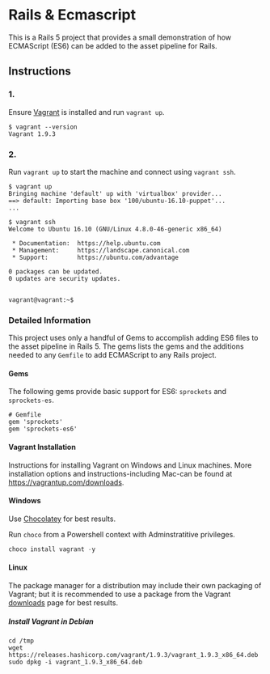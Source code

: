 Rails & Ecmascript 
==================

This is a Rails 5 project that provides a small demonstration of how ECMAScript
(ES6) can be added to the asset pipeline for Rails.

## Instructions

### 1.

Ensure [Vagrant](https://vagrantup.com/) is installed and run `vagrant up`.

~~~~~~shell
$ vagrant --version
Vagrant 1.9.3
~~~~~~

### 2.

Run `vagrant up` to start the machine and connect using `vagrant ssh`.

~~~~~~shell
$ vagrant up
Bringing machine 'default' up with 'virtualbox' provider...
==> default: Importing base box '100/ubuntu-16.10-puppet'...
...

$ vagrant ssh
Welcome to Ubuntu 16.10 (GNU/Linux 4.8.0-46-generic x86_64)

 * Documentation:  https://help.ubuntu.com
 * Management:     https://landscape.canonical.com
 * Support:        https://ubuntu.com/advantage

0 packages can be updated.
0 updates are security updates.


vagrant@vagrant:~$
~~~~~~

### Detailed Information

This project uses only a handful of Gems to accomplish adding ES6 files to the
asset pipeline in Rails 5. The gems lists the gems and the additions needed to
any `Gemfile` to add ECMAScript to any Rails project.

#### Gems

The following gems provide basic support for ES6: `sprockets` and
`sprockets-es`.

~~~~~~shell
# Gemfile
gem 'sprockets'
gem 'sprockets-es6'
~~~~~~

#### Vagrant Installation

Instructions for installing Vagrant on Windows and Linux machines. More
installation options and instructions-including Mac-can be found at
https://vagrantup.com/downloads.

#### Windows

Use [Chocolatey](https://chocalety.org) for best results.

Run `choco` from a Powershell context with Adminstratitive privileges.

~~~~~~powershell
choco install vagrant -y
~~~~~~

#### Linux

The package manager for a distribution may include their own packaging of
Vagrant; but it is recommended to use a package from the Vagrant
[downloads](https://vagrantup.com/downloads) page for best results.

##### Install Vagrant in Debian

~~~~~~shell
cd /tmp
wget https://releases.hashicorp.com/vagrant/1.9.3/vagrant_1.9.3_x86_64.deb
sudo dpkg -i vagrant_1.9.3_x86_64.deb
~~~~~~
